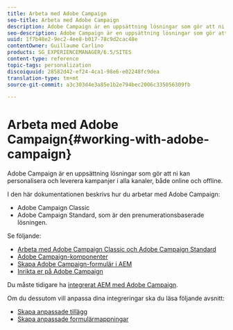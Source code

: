 ```yaml
---
title: Arbeta med Adobe Campaign
seo-title: Arbeta med Adobe Campaign
description: Adobe Campaign är en uppsättning lösningar som gör att ni kan personalisera och leverera kampanjer i alla kanaler, både online och offline
seo-description: Adobe Campaign är en uppsättning lösningar som gör att ni kan personalisera och leverera kampanjer i alla kanaler, både online och offline
uuid: 1f7b48e2-9ec2-4ee8-b017-78c9d2cac48e
contentOwner: Guillaume Carlino
products: SG_EXPERIENCEMANAGER/6.5/SITES
content-type: reference
topic-tags: personalization
discoiquuid: 28582d42-ef24-4ca1-98e6-e02248fc9dea
translation-type: tm+mt
source-git-commit: a3c303d4e3a85e1b2e794bec2006c335056309fb

---
```



# Arbeta med Adobe Campaign{#working-with-adobe-campaign}

Adobe Campaign är en uppsättning lösningar som gör att ni kan personalisera och leverera kampanjer i alla kanaler, både online och offline.

I den här dokumentationen beskrivs hur du arbetar med Adobe Campaign:

* Adobe Campaign Classic
* Adobe Campaign Standard, som är den prenumerationsbaserade lösningen.

Se följande:

* [Arbeta med Adobe Campaign Classic och Adobe Campaign Standard](/help/sites-authoring/campaign.md)
* [Adobe Campaign-komponenter](/help/sites-authoring/adobe-campaign-components.md)
* [Skapa Adobe Campaign-formulär i AEM](/help/sites-authoring/adobe-campaign-forms.md)
* [Inrikta er på Adobe Campaign](/help/sites-authoring/target-adobe-campaign.md)

Du måste tidigare ha [integrerat AEM med Adobe Campaign](/help/sites-administering/campaign.md).

Om du dessutom vill anpassa dina integreringar ska du läsa följande avsnitt:

* [Skapa anpassade tillägg](/help/sites-developing/extending-campaign-extensions.md)
* [Skapa anpassade formulärmappningar](/help/sites-developing/extending-campaign-form-mapping.md)

